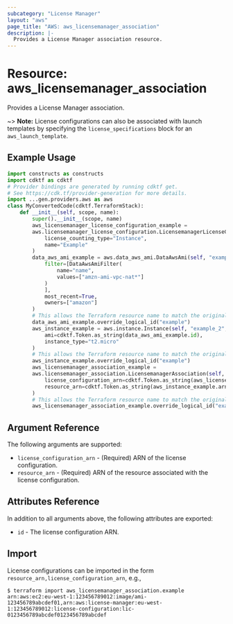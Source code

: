 ```yaml
---
subcategory: "License Manager"
layout: "aws"
page_title: "AWS: aws_licensemanager_association"
description: |-
  Provides a License Manager association resource.
---
```


# Resource: aws_licensemanager_association

Provides a License Manager association.

~> **Note:** License configurations can also be associated with launch templates by specifying the `license_specifications` block for an `aws_launch_template`.

## Example Usage

```python
import constructs as constructs
import cdktf as cdktf
# Provider bindings are generated by running cdktf get.
# See https://cdk.tf/provider-generation for more details.
import ...gen.providers.aws as aws
class MyConvertedCode(cdktf.TerraformStack):
    def __init__(self, scope, name):
        super().__init__(scope, name)
        aws_licensemanager_license_configuration_example =
        aws.licensemanager_license_configuration.LicensemanagerLicenseConfiguration(self, "example",
            license_counting_type="Instance",
            name="Example"
        )
        data_aws_ami_example = aws.data_aws_ami.DataAwsAmi(self, "example_1",
            filter=[DataAwsAmiFilter(
                name="name",
                values=["amzn-ami-vpc-nat*"]
            )
            ],
            most_recent=True,
            owners=["amazon"]
        )
        # This allows the Terraform resource name to match the original name. You can remove the call if you don't need them to match.
        data_aws_ami_example.override_logical_id("example")
        aws_instance_example = aws.instance.Instance(self, "example_2",
            ami=cdktf.Token.as_string(data_aws_ami_example.id),
            instance_type="t2.micro"
        )
        # This allows the Terraform resource name to match the original name. You can remove the call if you don't need them to match.
        aws_instance_example.override_logical_id("example")
        aws_licensemanager_association_example =
        aws.licensemanager_association.LicensemanagerAssociation(self, "example_3",
            license_configuration_arn=cdktf.Token.as_string(aws_licensemanager_license_configuration_example.arn),
            resource_arn=cdktf.Token.as_string(aws_instance_example.arn)
        )
        # This allows the Terraform resource name to match the original name. You can remove the call if you don't need them to match.
        aws_licensemanager_association_example.override_logical_id("example")
```

## Argument Reference

The following arguments are supported:

* `license_configuration_arn` - (Required) ARN of the license configuration.
* `resource_arn` - (Required) ARN of the resource associated with the license configuration.

## Attributes Reference

In addition to all arguments above, the following attributes are exported:

* `id` - The license configuration ARN.

## Import

License configurations can be imported in the form `resource_arn,license_configuration_arn`, e.g.,

```
$ terraform import aws_licensemanager_association.example arn:aws:ec2:eu-west-1:123456789012:image/ami-123456789abcdef01,arn:aws:license-manager:eu-west-1:123456789012:license-configuration:lic-0123456789abcdef0123456789abcdef
```

<!-- cache-key: cdktf-0.17.0-pre.15 input-5e92bc82eaeb27523ea1a14cbcaeeecbd7602e354edddb50220a34ab62681cf7 -->